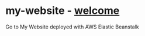 # my-website - [welcome](http://portfolio-website.eu-west-2.elasticbeanstalk.com/)
Go to My Website deployed with AWS Elastic Beanstalk
